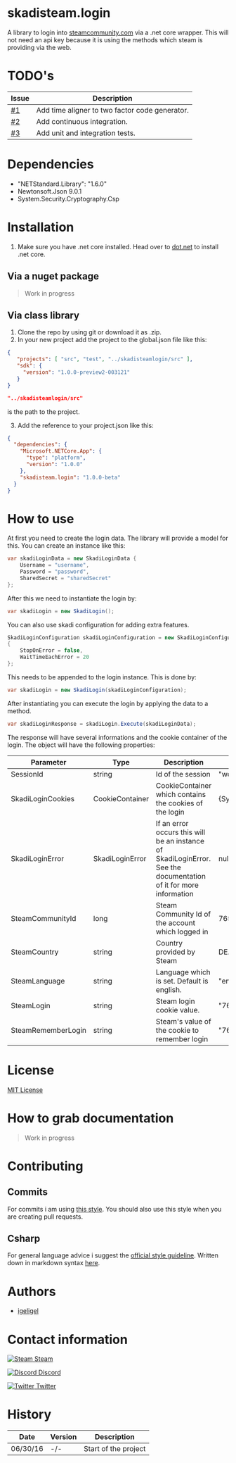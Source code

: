 # skadisteam.login

A library to login into [steamcommunity.com](http://steamcommunity.com/) via a .net core wrapper.
This will not need an api key because it is using the methods which steam is providing via the web.

# TODO's

| Issue                                                          | Description                                    |
| -------------------------------------------------------------- | ---------------------------------------------- |
| [#1](https://github.com/igeligel/skadisteam.login/issues/1)    | Add time aligner to two factor code generator. |
| [#2](https://github.com/igeligel/skadisteam.login/issues/2)    | Add continuous integration.                    |
| [#3](https://github.com/igeligel/skadisteam.login/issues/3)    | Add unit and integration tests.                |

# Dependencies

- "NETStandard.Library": "1.6.0"
- Newtonsoft.Json 9.0.1
- System.Security.Cryptography.Csp

# Installation

1. Make sure you have .net core installed. Head over to [dot.net](http://dot.net) to install .net core.

## Via a nuget package

> Work in progress

## Via class library

1. Clone the repo by using git or download it as .zip.
2. In your new project add the project to the global.json file like this:

  ```json
  {
     "projects": [ "src", "test", "../skadisteamlogin/src" ],
     "sdk": {
       "version": "1.0.0-preview2-003121"
     }
  }
  ```

  ```json
  "../skadisteamlogin/src"
  ```
  is the path to the project.

3. Add the reference to your project.json like this:
  ```json
  {
    "dependencies": {
      "Microsoft.NETCore.App": {
        "type": "platform",
        "version": "1.0.0"
      },
      "skadisteam.login": "1.0.0-beta"
    }
  }
  ``` 

# How to use

At first you need to create the login data. The library will provide a model for this.
You can create an instance like this:
```csharp
var skadiLoginData = new SkadiLoginData {
    Username = "username",
    Password = "password",
    SharedSecret = "sharedSecret"
};
```

After this we need to instantiate the login by:
```csharp
var skadiLogin = new SkadiLogin();
```

You can also use skadi configuration for adding extra features.
```csharp
SkadiLoginConfiguration skadiLoginConfiguration = new SkadiLoginConfiguration
{
    StopOnError = false,
    WaitTimeEachError = 20
};
```

This needs to be appended to the login instance. This is done by:

```csharp
var skadiLogin = new SkadiLogin(skadiLoginConfiguration);
```


After instantiating you can execute the login by applying the data to a method.
```csharp
var skadiLoginResponse = skadiLogin.Execute(skadiLoginData);
```

The response will have several informations and the cookie container of the login.
The object will have the following properties:

| Parameter     | Type | Description   | Example  |
| ------------- | ---- | ------------- | -------- |
| SessionId | string | Id of the session | "wdIaDW21adsAh" |
| SkadiLoginCookies | CookieContainer | CookieContainer which contains the cookies of the login | {System.Net.CookieContainer} |
| SkadiLoginError | SkadiLoginError | If an error occurs this will be an instance of SkadiLoginError. See the documentation of it for more information | null |
| SteamCommunityId | long | Steam Community Id of the account which logged in | 76561198028630048 |
| SteamCountry | string | Country provided by Steam | DE... |
| SteamLanguage | string | Language which is set. Default is english. | "english" |
| SteamLogin | string | Steam login cookie value. | "76561198028630048AWd12km8d_dwaknN21..." |
| SteamRememberLogin | string | Steam's value of the cookie to remember login | "76561198028630048AWd12km8d_dwaknN21..." |

# License
[MIT License](https://github.com/igeligel/skadisteam.login/blob/master/LICENSE)

# How to grab documentation

> Work in progress

# Contributing

## Commits
For commits i am using [this style](https://github.com/igeligel/contributing-template/blob/master/commits.md). You should also use this style when you are creating pull requests.

## Csharp
For general language advice i suggest the [official style guideline](https://msdn.microsoft.com/en-us/library/ff926074.aspx). Written down in markdown syntax [here](https://github.com/igeligel/contributing-template/blob/master/code-style/csharp.md).

# Authors

- [igeligel](https://github.com/igeligel)

# Contact information

[![Steam](https://raw.githubusercontent.com/encharm/Font-Awesome-SVG-PNG/master/black/png/16/steam-square.png "Steam Account") Steam](http://steamcommunity.com/profiles/76561198028630048/)

[![Discord](http://i.imgur.com/wlwOQpl.png "Discord") Discord](https://discord.gg/011jg2foytc2XogS6)

[![Twitter](https://raw.githubusercontent.com/encharm/Font-Awesome-SVG-PNG/master/black/png/16/twitter.png "Twitter") Twitter](https://twitter.com/kevinpeters_)

# History

| Date          | Version       | Description          |
| ------------- | ------------- | -------------------- |
| 06/30/16      | -/-           | Start of the project |